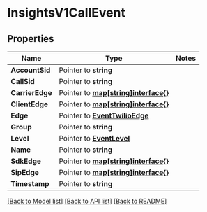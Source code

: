 # InsightsV1CallEvent

## Properties
Name | Type | Notes
------------ | ------------- | -------------
**AccountSid** | Pointer to **string** | 
**CallSid** | Pointer to **string** | 
**CarrierEdge** | Pointer to [**map[string]interface{}**](.md) | 
**ClientEdge** | Pointer to [**map[string]interface{}**](.md) | 
**Edge** | Pointer to [**EventTwilioEdge**](event_twilio_edge.md) | 
**Group** | Pointer to **string** | 
**Level** | Pointer to [**EventLevel**](event_level.md) | 
**Name** | Pointer to **string** | 
**SdkEdge** | Pointer to [**map[string]interface{}**](.md) | 
**SipEdge** | Pointer to [**map[string]interface{}**](.md) | 
**Timestamp** | Pointer to **string** | 

[[Back to Model list]](../README.md#documentation-for-models) [[Back to API list]](../README.md#documentation-for-api-endpoints) [[Back to README]](../README.md)


